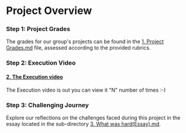 # Project Overview

### **Step 1:** Project Grades

The grades for our group's projects can be found in the [1. Project Grades.md](https://github.com/saivikasreddy717/proj1/blob/main/1.%20Project%20Grades.md) file, assessed according to the provided rubrics.

### **Step 2:** Execution Video

#### [2. The Execution video](https://youtu.be/S7N1thPoozU)<br>
The Execution video is out you can view it "N" number of times :-)

### **Step 3:** Challenging Journey

Explore our reflections on the challenges faced during this project in the essay located in the sub-directory [3. What was hard(Essay).md](https://github.com/saivikasreddy717/proj1/blob/main/3.%20What%20was%20hard(Essay).md).
